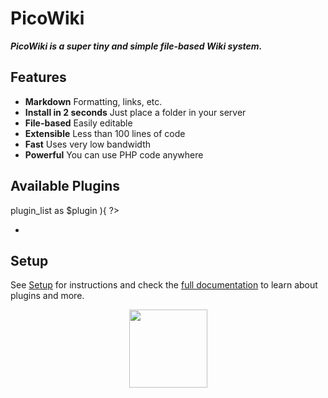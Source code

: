 # PicoWiki

**_PicoWiki is a super tiny and simple file-based Wiki system._**


## Features

- **Markdown** Formatting, links, etc.
- **Install in 2 seconds** Just place a folder in your server
- **File-based** Easily editable
- **Extensible** Less than 100 lines of code
- **Fast** Uses very low bandwidth
- **Powerful** You can use PHP code anywhere


## Available Plugins

<?php foreach( $this->plugin_list as $plugin ){ ?>
- <?=pathinfo($plugin)['filename']?>

<?php } ?>

## Setup

See [Setup](setup) for instructions and check the [full documentation](https://github.com/luckyshot/picowiki#readme) to learn about plugins and more.

<p style="text-align: center"><img src="<?=$this->config['app_url']?>static/picowiki-icon.png" style="height:125px;width:125px"></p>
